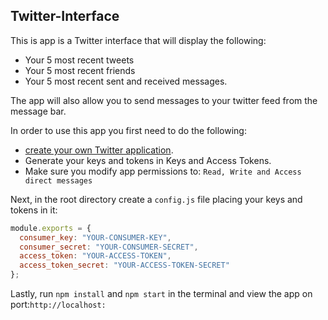 ## Twitter-Interface

This is app is a Twitter interface that will display the following:
* Your 5 most recent tweets
* Your 5 most recent friends
* Your 5 most recent sent and received messages.

The app will also allow you to send messages to your twitter feed from the 
message bar.

In order to use this app you first need to do the following:
* [create your own Twitter application](https://apps.twitter.com/).
* Generate your keys and tokens in Keys and Access Tokens.
* Make sure you modify app permissions to: `Read, Write and Access direct messages`

Next, in the root directory create a `config.js` file placing your keys and tokens in it:
```js
module.exports = {
  consumer_key: "YOUR-CONSUMER-KEY",
  consumer_secret: "YOUR-CONSUMER-SECRET",
  access_token: "YOUR-ACCESS-TOKEN",
  access_token_secret: "YOUR-ACCESS-TOKEN-SECRET"
};
```
Lastly, run `npm install` and `npm start` in the terminal and view the app on port:`http://localhost:`


